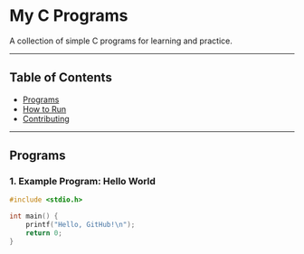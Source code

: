 # My C Programs

A collection of simple C programs for learning and practice.

---

## Table of Contents
- [Programs](#programs)
- [How to Run](#how-to-run)
- [Contributing](#contributing)

---

## Programs

### 1. Example Program: Hello World
```c
#include <stdio.h>

int main() {
    printf("Hello, GitHub!\n");
    return 0;
}
